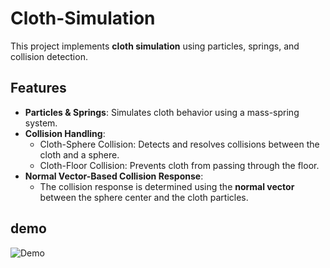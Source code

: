 # Cloth-Simulation

This project implements **cloth simulation** using particles, springs, and collision detection.  

## Features
- **Particles & Springs**: Simulates cloth behavior using a mass-spring system.
- **Collision Handling**:
  - Cloth-Sphere Collision: Detects and resolves collisions between the cloth and a sphere.
  - Cloth-Floor Collision: Prevents cloth from passing through the floor.
- **Normal Vector-Based Collision Response**:  
  - The collision response is determined using the **normal vector** between the sphere center and the cloth particles.


## demo
![Demo](./assets/demo.gif.gif)